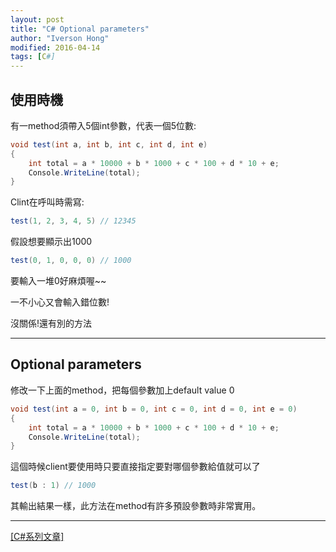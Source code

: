 ```yaml
---
layout: post
title: "C# Optional parameters"
author: "Iverson Hong"
modified: 2016-04-14
tags: [C#]
---
```

## 使用時機 ##

有一method須帶入5個int參數，代表一個5位數:

~~~csharp
void test(int a, int b, int c, int d, int e)
{
	int total = a * 10000 + b * 1000 + c * 100 + d * 10 + e;
	Console.WriteLine(total);
}
~~~

Clint在呼叫時需寫:

~~~csharp
test(1, 2, 3, 4, 5) // 12345
~~~

假設想要顯示出1000

~~~csharp
test(0, 1, 0, 0, 0) // 1000
~~~

要輸入一堆0好麻煩喔~~

一不小心又會輸入錯位數!

沒關係!還有別的方法

----------

## Optional parameters ##

修改一下上面的method，把每個參數加上default value 0

~~~csharp
void test(int a = 0, int b = 0, int c = 0, int d = 0, int e = 0)
{
	int total = a * 10000 + b * 1000 + c * 100 + d * 10 + e;
	Console.WriteLine(total);
}
~~~

這個時候client要使用時只要直接指定要對哪個參數給值就可以了

~~~csharp
test(b : 1) // 1000
~~~

其輸出結果一樣，此方法在method有許多預設參數時非常實用。

----------

[[C#系列文章]](http://iverson127.github.io/tags/#C#)